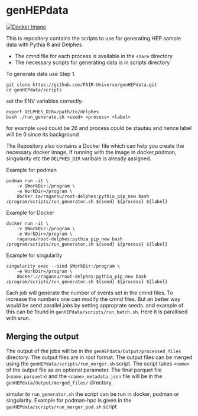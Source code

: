 # genHEPdata

[![Docker Image](https://img.shields.io/badge/dynamic/json?url=https://hub.docker.com/v2/repositories/ragansu/root-delphes/&label=Docker%20Image&query=%24.pull_count&suffix=%20pulls&color=blue)](https://hub.docker.com/r/ragansu/root-delphes)

This is repository contains the scripts to use for generating HEP sample data with Pythia 8 and Delphes

* The cmnd file for each  process is available in the `share` directory
* The necessary scripts for generating data is in scripts directory

To generate data use
Step 1.
```
git clone https://github.com/FAIR-Universe/genHEPdata.git
cd genHEPdata/scripts
```
set the ENV variables correctly. 
```
export DELPHES_DIR=/path/to/delphes
bash ./run_generate.sh <seed> <process> <label>
```

for example `seed` could be 26 and process could be ztautau and hence label will be 0 since its background

The Repository also contains a Docker file which can help you create the necessary docker image, If running with the image in docker,podman, singularity etc the `DELPHES_DIR` varibale is already assigned.

Example for podman
```
podman run -it \
    -v $WorkDir:/program \
    -e WorkDir=/program \
    docker.io/ragansu/root-delphes:pythia_pip_new bash /program/scripts/run_generator.sh ${seed} ${process} ${label} 
```

Example for Docker
```
docker run -it \
    -v $WorkDir:/program \
    -e WorkDir=/program \
    ragansu/root-delphes:pythia_pip_new bash /program/scripts/run_generator.sh ${seed} ${process} ${label} 
```
Example for singularity
```
singularity exec --bind $WorkDir:/program \
    -e WorkDir=/program \
    docker://ragansu/root-delphes:pythia_pip_new bash /program/scripts/run_generator.sh ${seed} ${process} ${label} 
```

Each job will generate the number of events set in the cmnd files. To increase the numbers one can modify the cmnd files. But an better way would be send parallel jobs by setting approprate seeds. and example of this can be found in `genHEPdata/scripts/run_batch.sh`. Here it is parallised with srun. 

## Merging the output

The output of the jobs will be in the `genHEPdata/Output/processed_files` directory. The output files are in root format. The output files can be merged using the `genHEPdata/scripts/run_merger.sh` script. The script takes `<name>` of the output file as an optional parameter. The final parquet file (`<name.parquet>`) and the `<name>_metadata.json` file will be in the `genHEPdata/Output/merged_files/` directory. 

simular to `run_generator.sh` the script can be run in docker, podman or singularity. Example for podman-hpc is given in the `genHEPdata/scripts/run_merger_pod.sh` script


